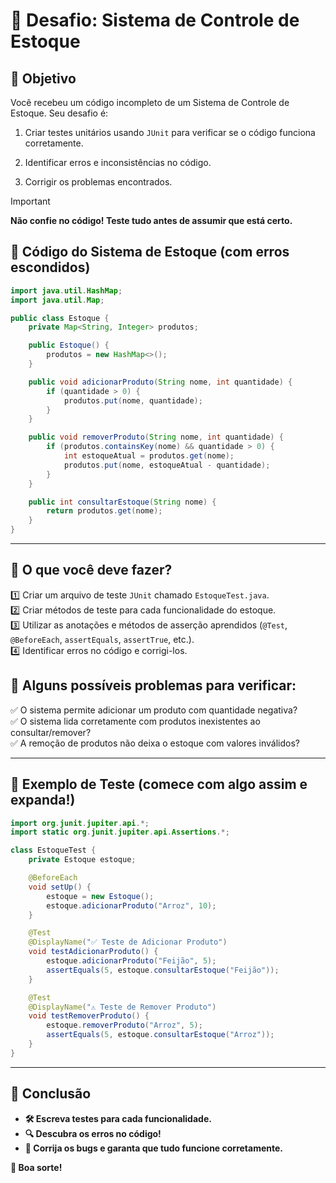 # 📌 Desafio: Sistema de Controle de Estoque

## 🎯 Objetivo

Você recebeu um código incompleto de um Sistema de Controle de Estoque. Seu desafio é:

1. Criar testes unitários usando `JUnit` para verificar se o código funciona corretamente.

2. Identificar erros e inconsistências no código.

3. Corrigir os problemas encontrados.

>[!IMPORTANT]
>**Não confie no código! Teste tudo antes de assumir que está certo.**


## 📂 Código do Sistema de Estoque (com erros escondidos)

```java
import java.util.HashMap;
import java.util.Map;

public class Estoque {
    private Map<String, Integer> produtos;

    public Estoque() {
        produtos = new HashMap<>();
    }

    public void adicionarProduto(String nome, int quantidade) {
        if (quantidade > 0) {
            produtos.put(nome, quantidade);
        }
    }

    public void removerProduto(String nome, int quantidade) {
        if (produtos.containsKey(nome) && quantidade > 0) {
            int estoqueAtual = produtos.get(nome);
            produtos.put(nome, estoqueAtual - quantidade);
        }
    }

    public int consultarEstoque(String nome) {
        return produtos.get(nome);
    }
}
```

---

## 📝 O que você deve fazer?

1️⃣ Criar um arquivo de teste `JUnit` chamado `EstoqueTest.java`.   
2️⃣ Criar métodos de teste para cada funcionalidade do estoque.   
3️⃣ Utilizar as anotações e métodos de asserção aprendidos (`@Test`, `@BeforeEach`, `assertEquals`, `assertTrue`, etc.).   
4️⃣ Identificar erros no código e corrigi-los.   

## 📌 Alguns possíveis problemas para verificar:

✅ O sistema permite adicionar um produto com quantidade negativa?   
✅ O sistema lida corretamente com produtos inexistentes ao consultar/remover?   
✅ A remoção de produtos não deixa o estoque com valores inválidos?   

---

## 📌 Exemplo de Teste (comece com algo assim e expanda!)

```java
import org.junit.jupiter.api.*;
import static org.junit.jupiter.api.Assertions.*;

class EstoqueTest {
    private Estoque estoque;

    @BeforeEach
    void setUp() {
        estoque = new Estoque();
        estoque.adicionarProduto("Arroz", 10);
    }

    @Test
    @DisplayName("✅ Teste de Adicionar Produto")
    void testAdicionarProduto() {
        estoque.adicionarProduto("Feijão", 5);
        assertEquals(5, estoque.consultarEstoque("Feijão"));
    }

    @Test
    @DisplayName("⚠️ Teste de Remover Produto")
    void testRemoverProduto() {
        estoque.removerProduto("Arroz", 5);
        assertEquals(5, estoque.consultarEstoque("Arroz"));
    }
}
```

---

## 🏁 Conclusão

- **🛠️ Escreva testes para cada funcionalidade.**   
- **🔍 Descubra os erros no código!**   
- **🐛 Corrija os bugs e garanta que tudo funcione corretamente.**   

**🚀 Boa sorte!**

